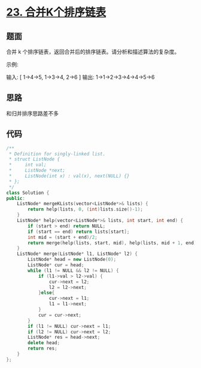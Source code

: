 # [23. 合并K个排序链表](https://leetcode-cn.com/problems/merge-k-sorted-lists/)

## 题面

合并 k 个排序链表，返回合并后的排序链表。请分析和描述算法的复杂度。

示例:

输入:
[
  1->4->5,
  1->3->4,
  2->6
]
输出: 1->1->2->3->4->4->5->6

## 思路

和归并排序思路差不多

## 代码

```c++
/**
 * Definition for singly-linked list.
 * struct ListNode {
 *     int val;
 *     ListNode *next;
 *     ListNode(int x) : val(x), next(NULL) {}
 * };
 */
class Solution {
public:
    ListNode* mergeKLists(vector<ListNode*>& lists) {
        return help(lists, 0, (int)lists.size()-1);
    }
    ListNode* help(vector<ListNode*>& lists, int start, int end) {
        if (start > end) return NULL;
        if (start == end) return lists[start];
        int mid = (start + end)/2;
        return merge(help(lists, start, mid), help(lists, mid + 1, end));
    }
    ListNode* merge(ListNode* l1, ListNode* l2) {
        ListNode* head = new ListNode(0);
        ListNode* cur = head;
        while (l1 != NULL && l2 != NULL) {
            if (l1->val > l2->val) {
                cur->next = l2;
                l2 = l2->next;
            }else{
                cur->next = l1;
                l1 = l1->next;
            }
            cur = cur->next;
        }
        if (l1 != NULL) cur->next = l1;
        if (l2 != NULL) cur->next = l2;
        ListNode* res = head->next;
        delete head;
        return res;
    }
};
```



